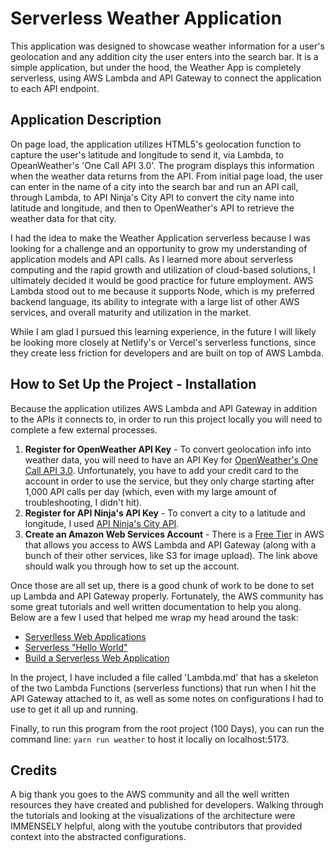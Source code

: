 # Serverless Weather Application

This application was designed to showcase weather information for a user's geolocation and any addition city the user enters into the search bar. It is a simple application, but under the hood, the Weather App is completely serverless, using AWS Lambda and API Gateway to connect the application to each API endpoint.

## Application Description

On page load, the application utilizes HTML5's geolocation function to capture the user's latitude and longitude to send it, via Lambda, to OpeanWeather's 'One Call API 3.0'. The program displays this information when the weather data returns from the API. From initial page load, the user can enter in the name of a city into the search bar and run an API call, through Lambda, to API Ninja's City API to convert the city name into latitude and longitude, and then to OpenWeather's API to retrieve the weather data for that city.

I had the idea to make the Weather Application serverless because I was looking for a challenge and an opportunity to grow my understanding of application models and API calls. As I learned more about serverless computing and the rapid growth and utilization of cloud-based solutions, I ultimately decided it would be good practice for future employment. AWS Lambda stood out to me because it supports Node, which is my preferred backend language, its ability to integrate with a large list of other AWS services, and overall maturity and utilization in the market.

While I am glad I pursued this learning experience, in the future I will likely be looking more closely at Netlify's or Vercel's serverless functions, since they create less friction for developers and are built on top of AWS Lambda.

## How to Set Up the Project - Installation

Because the application utilizes AWS Lambda and API Gateway in addition to the APIs it connects to, in order to run this project locally you will need to complete a few external processes.

1. **Register for OpenWeather API Key** - To convert geolocation info into weather data, you will need to have an API Key for [OpenWeather's One Call API 3.0](https://openweathermap.org/api). Unfortunately, you have to add your credit card to the account in order to use the service, but they only charge starting after 1,000 API calls per day (which, even with my large amount of troubleshooting, I didn't hit).
2. **Register for API Ninja's API Key** - To convert a city to a latitude and longitude, I used [API Ninja's City API](https://api-ninjas.com/api/city).
3. **Create an Amazon Web Services Account** - There is a [Free Tier](https://aws.amazon.com/free/?e=gs21&src=introduction_freetier&all-free-tier.sort-by=item.additionalFields.SortRank&all-free-tier.sort-order=asc&awsf.Free%20Tier%20Types=*all&awsf.Free%20Tier%20Categories=*all) in AWS that allows you access to AWS Lambda and API Gateway (along with a bunch of their other services, like S3 for image upload). The link above should walk you through how to set up the account.

Once those are all set up, there is a good chunk of work to be done to set up Lambda and API Gateway properly. Fortunately, the AWS community has some great tutorials and well written documentation to help you along. Below are a few I used that helped me wrap my head around the task:

- [Serverlless Web Applications](https://aws.amazon.com/lambda/web-apps/)
- [Serverless "Hello World"](https://aws.amazon.com/getting-started/hands-on/run-serverless-code/)
- [Build a Serverless Web Application](https://aws.amazon.com/getting-started/hands-on/build-serverless-web-app-lambda-apigateway-s3-dynamodb-cognito/)

In the project, I have included a file called 'Lambda.md' that has a skeleton of the two Lambda Functions (serverless functions) that run when I hit the API Gateway attached to it, as well as some notes on configurations I had to use to get it all up and running.

Finally, to run this program from the root project (100 Days), you can run the command line: `yarn run weather` to host it locally on localhost:5173.

## Credits

A big thank you goes to the AWS community and all the well written resources they have created and published for developers. Walking through the tutorials and looking at the visualizations of the architecture were IMMENSELY helpful, along with the youtube contributors that provided context into the abstracted configurations.
